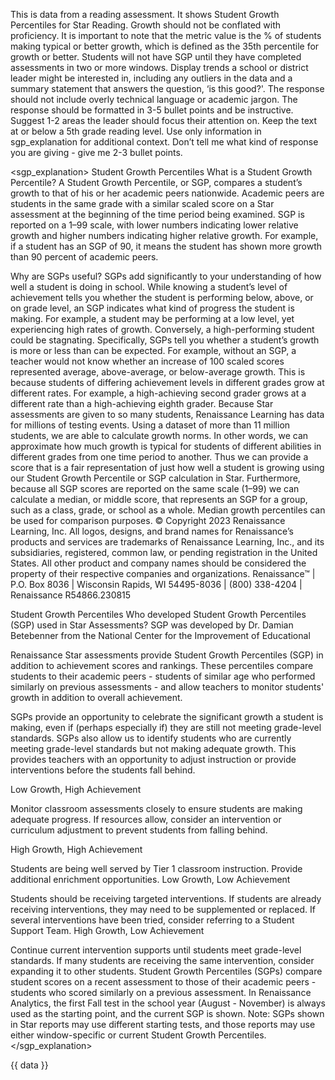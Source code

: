 This is data from a reading assessment. It shows Student Growth Percentiles for Star Reading. Growth should not be conflated with proficiency. It is important to note that the metric value is the % of students making typical or better growth, which is defined as the 35th percentile for growth or better. Students will not have SGP until they have completed assessments in two or more windows. Display trends a school or district leader might be interested in, including any outliers in the data and a summary statement that answers the question, ‘is this good?'. The response should not include overly technical language or academic jargon. The response should be formatted in 3-5 bullet points and be instructive. Suggest 1-2 areas the leader should focus their attention on. Keep the text at or below a 5th grade reading level. Use only information in sgp_explanation for additional context. Don’t tell me what kind of response you are giving - give me 2-3 bullet points.

<sgp_explanation>
Student Growth Percentiles
What is a Student Growth Percentile?
A Student Growth Percentile, or SGP, compares a student’s growth to that of his or her academic peers nationwide. Academic peers are students in the same grade with a similar scaled score on a Star assessment at the beginning of the time period being examined. SGP is reported on a 1–99 scale, with lower numbers indicating lower relative growth and higher numbers indicating higher relative growth. For example, if a student has an SGP of 90, it means the student has shown more growth than 90 percent of academic peers.

Why are SGPs useful?
SGPs add significantly to your understanding of how well a student is doing in school. While knowing a student’s level of achievement tells you whether the student is performing below, above, or on grade level, an SGP indicates what kind of progress the student is making. For example, a student may be performing at a low level, yet experiencing high rates of growth. Conversely, a high-performing student could be stagnating. Specifically, SGPs tell you whether a student’s growth is more or less than can be expected. For example,
without an SGP, a teacher would not know whether an increase of 100 scaled scores represented average,
above-average, or below-average growth. This is because students of differing achievement levels in different
grades grow at different rates. For example, a high-achieving second grader grows at a different rate than a
high-achieving eighth grader.
Because Star assessments are given to so many students, Renaissance Learning has data for millions of
testing events. Using a dataset of more than 11 million students, we are able to calculate growth norms. In
other words, we can approximate how much growth is typical for students of different abilities in different
grades from one time period to another. Thus we can provide a score that is a fair representation of just
how well a student is growing using our Student Growth Percentile or SGP calculation in Star. Furthermore,
because all SGP scores are reported on the same scale (1–99) we can calculate a median, or middle score,
that represents an SGP for a group, such as a class, grade, or school as a whole. Median growth percentiles
can be used for comparison purposes.
© Copyright 2023 Renaissance Learning, Inc. All logos, designs, and brand names for Renaissance’s products and services are trademarks
of Renaissance Learning, Inc., and its subsidiaries, registered, common law, or pending registration in the United States. All other product
and company names should be considered the property of their respective companies and organizations.
Renaissance™ | P.O. Box 8036 | Wisconsin Rapids, WI 54495-8036 | (800) 338-4204 | Renaissance
R54866.230815

Student Growth Percentiles
Who developed Student Growth
Percentiles (SGP) used in Star
Assessments?
SGP was developed by Dr. Damian Betebenner from the National Center for the Improvement of Educational

Renaissance Star assessments provide Student Growth Percentiles (SGP) in addition to achievement scores and rankings. These percentiles compare students to their academic peers - students of similar age who performed similarly on previous assessments - and allow teachers to monitor students' growth in addition to overall achievement.

SGPs provide an opportunity to celebrate the significant growth a student is making, even if (perhaps especially if) they are still not meeting grade-level standards. SGPs also allow us to identify students who are currently meeting grade-level standards but not making adequate growth. This provides teachers with an opportunity to adjust instruction or provide interventions before the students fall behind.

Low Growth, High Achievement

Monitor classroom assessments closely to ensure students are making adequate progress.
If resources allow, consider an intervention or curriculum adjustment to prevent students from falling behind.

High Growth, High Achievement

Students are being well served by Tier 1 classroom instruction.
Provide additional enrichment opportunities.
Low Growth, Low Achievement

Students should be receiving targeted interventions.
If students are already receiving interventions, they may need to be supplemented or replaced.
If several interventions have been tried, consider referring to a Student Support Team.
High Growth, Low Achievement

Continue current intervention supports until students meet grade-level standards.
If many students are receiving the same intervention, consider expanding it to other students.
Student Growth Percentiles (SGPs) compare student scores on a recent assessment to those of their academic peers - students who scored similarly on a previous assessment. In Renaissance Analytics, the first Fall test in the school year (August - November) is always used as the starting point, and the current SGP is shown. Note: SGPs shown in Star reports may use different starting tests, and those reports may use either window-specific or current Student Growth Percentiles.
</sgp_explanation>

<data>
{{ data }}
</data>
